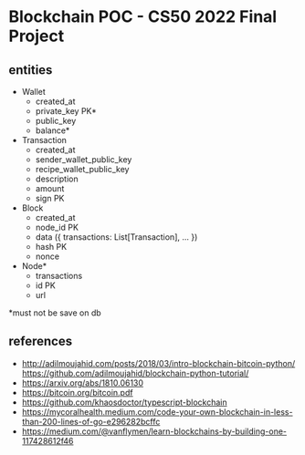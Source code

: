 # Blockchain POC - CS50 2022 Final Project

<!--
#### Video Demo:  <URL HERE>
<present your project to the world, as with slides, screenshots, voiceover, and/or live action. Your video should somehow include your project’s title, your name, your city and country, and any other details that you’d like to convey to viewers>

#### Description:
<several hundred words that describe things in detail>
<explain what your project is, what each of the files you wrote for the project contains and does, and if you debated certain design choices, explaining why you made them>
<If it is too short, the system will reject it>
https://github.com/ikatyang/emoji-cheat-sheet/blob/master/README.md
-->

<!--
##requirements:
- front: html, css and bootstrap
- back: python, flask, jinja
- sqlite3 (use amazon s3 for sqlite server https://www.sqlite.org/serverless.html)
## how to run
## concepts
Blockchain > _blockchain is a distributed database that allows direct transactions between two parties without the need of a central authority_
Hash > it's one side only algo. must popular is SHA256
Public Key Cryptography > authentication, where the public key verifies a holder of the paired. must popular RSA
JWT
Consensus > ""
## host
- https://pages.github.com/
- https://www.heroku.com/

-->
## entities

- Wallet
  - created_at
  - private_key PK*
  - public_key
  - balance*
- Transaction
  - created_at
  - sender_wallet_public_key
  - recipe_wallet_public_key
  - description
  - amount
  - sign PK
- Block
  - created_at
  - node_id PK
  - data ({ transactions: List[Transaction], ... })
  - hash PK
  - nonce
- Node*
  - transactions
  - id PK
  - url

*must not be save on db
<!--
## next steps

- api
  - POST /api/wallet {}
  -  GET /api/wallet/:id -> {pub_key, balance, statement}
  -  GET /api/node -> current transactions
  -  GET /api/chain -> [block]
  - POST /api/node/mine
  - POST /api/transaction {Transaction signed}
- frontend
  - create wallet
  - view wallet -> show balance and statement (node transactions in PENDING and chain transactions APPROVEDS)
  - transactions view -> show current node transactions in pending and chain transactions approveds
  - block view -> show all blockchain table
  - force mine button
  - submit transaction
- serveless sqlite3 (try s3)
- deploy on heroku or other serveless

## improvements

- unit tests
- sync transactions and chain with other nodes
-->

## references

- http://adilmoujahid.com/posts/2018/03/intro-blockchain-bitcoin-python/ https://github.com/adilmoujahid/blockchain-python-tutorial/
- https://arxiv.org/abs/1810.06130
- https://bitcoin.org/bitcoin.pdf
- https://github.com/khaosdoctor/typescript-blockchain
- https://mycoralhealth.medium.com/code-your-own-blockchain-in-less-than-200-lines-of-go-e296282bcffc
- https://medium.com/@vanflymen/learn-blockchains-by-building-one-117428612f46
